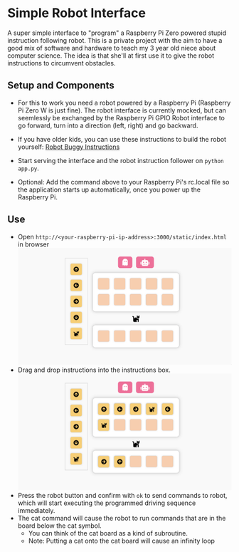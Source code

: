 # Simple Robot Interface
A super simple interface to "program" a Raspberry Pi Zero powered stupid instruction following robot. This is a private project with the aim to have a good mix of software and hardware to teach my 3 year old niece about computer science. The idea is that she'll at first use it to give the robot instructions to circumvent obstacles.

## Setup and Components

* For this to work you need a robot powered by a Raspberry Pi (Raspberry Pi Zero W is just fine). The robot interface is currently mocked, but can seemlessly be exchanged by the Raspberry Pi GPIO Robot interface to go forward, turn into a direction (left, right) and go backward.

* If you have older kids, you can use these instructions to build the robot yourself: [Robot Buggy Instructions](https://projects.raspberrypi.org/en/projects/build-a-buggy/0)

* Start serving the interface and the robot instruction follower on ```python app.py```.
* Optional: Add the command above to your Raspberry Pi's rc.local file so the application starts up automatically, once you power up the Raspberry Pi.

## Use
* Open `http://<your-raspberry-pi-ip-address>:3000/static/index.html` in browser
![start interface](/img/start-interface.png)
* Drag and drop instructions into the instructions box.
![interface](/img/interface.png)
* Press the robot button and confirm with `ok` to send commands to robot, which will start executing the programmed driving sequence immediately.
* The cat command will cause the robot to run commands that are in the board below the cat symbol.
  * You can think of the cat board as a kind of subroutine.
  * Note: Putting a cat onto the cat board will cause an infinity loop
